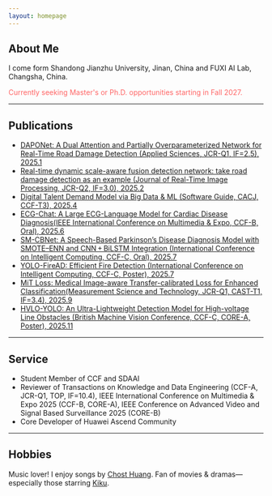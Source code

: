 ```yaml
---
layout: homepage
---
```


## About Me 

I come form Shandong Jianzhu University, Jinan, China and FUXI AI Lab, Changsha, China.

<span style="color:#FF6666">Currently seeking Master's or Ph.D. opportunities starting in Fall 2027.</span>  

---

## Publications  

- [DAPONet: A Dual Attention and Partially Overparameterized Network for Real-Time Road Damage Detection (Applied Sciences, JCR-Q1, IF=2.5), 2025.1](https://www.mdpi.com/2076-3417/15/3/1470)
- [Real-time dynamic scale-aware fusion detection network: take road damage detection as an example (Journal of Real-Time Image Processing, JCR-Q2, IF=3.0), 2025.2](https://link.springer.com/article/10.1007/s11554-025-01634-w)  
- [Digital Talent Demand Model via Big Data & ML (Software Guide, CACJ, CCF-T3), 2025.4](https://www.rjdk.org.cn/zh/article/doi/10.11907/rjdk.241973/)  
- [ECG-Chat: A Large ECG-Language Model for Cardiac Disease Diagnosis(IEEE International Conference on Multimedia & Expo, CCF-B, Oral), 2025.6](https://arxiv.org/abs/2408.08849v1)
- [SM-CBNet: A Speech-Based Parkinson’s Disease Diagnosis Model with SMOTE–ENN and CNN + BiLSTM Integration (International Conference on Intelligent Computing, CCF-C, Oral), 2025.7](https://link.springer.com/chapter/10.1007/978-981-95-0030-7_4)
- [YOLO-FireAD: Efficient Fire Detection (International Conference on Intelligent Computing, CCF-C, Poster), 2025.7](http://poster-openaccess.com)
- [MiT Loss: Medical Image-aware Transfer-calibrated Loss for Enhanced Classification(Measurement Science and Technology, JCR-Q1, CAST-T1, IF=3.4), 2025.9](https://iopscience.iop.org/article/10.1088/1361-6501/ae08d8)
- [HVLO-YOLO: An Ultra-Lightweight Detection Model for High-voltage Line Obstacles (British Machine Vision Conference, CCF-C, CORE-A, Poster), 2025.11](https://openreview.net/forum?id=2FnI6Pmx4J#discussion)



---

## Service 

- Student Member of CCF and SDAAI
- Reviewer of Transactions on Knowledge and Data Engineering (CCF-A, JCR-Q1, TOP, IF=10.4), IEEE International Conference on Multimedia & Expo 2025 (CCF-B, CORE-A), IEEE Conference on Advanced Video and Signal Based Surveillance 2025 (CORE-B)
- Core Developer of Huawei Ascend Community

---

## Hobbies

Music lover! I enjoy songs by [Chost Huang](https://m.weibo.cn/u/5043186742). Fan of movies & dramas—especially those starring [Kiku](https://m.weibo.cn/u/3669102477).
